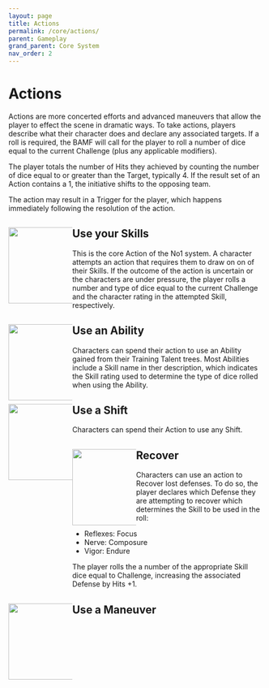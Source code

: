 ```yaml
---
layout: page
title: Actions
permalink: /core/actions/
parent: Gameplay
grand_parent: Core System
nav_order: 2
---
```


# Actions

Actions are more concerted efforts and advanced maneuvers that allow the player to effect the scene in dramatic ways.  To take actions, players describe what their character does and declare any associated targets.  If a roll is required, the BAMF will call for the player to roll a number of dice equal to the current Challenge (plus any applicable modifiers).

The player totals the number of Hits they achieved by counting the number of dice equal to or greater than the Target, typically 4. If the result set of an Action contains a 1, the initiative shifts to the opposing team.

The action may result in a Trigger for the player, which happens immediately following the resolution of the action.


<div style="width: 100%;">
<div style="width: 25%; float: left;"> 

<img src="/no1_system/assets/img/action_skills.png" width="150" height="150" style="vertical-align: middle;">

</div>
<div style="margin-left: 25%;"> 

<h2>Use your Skills</h2>
<p>
This is the core Action of the No1 system.  A character attempts an action that requires them to draw on on of their Skills.  If the outcome of the action is uncertain or the characters are under pressure, the player rolls a number and type of dice equal to the current Challenge and the character rating in the attempted Skill, respectively.
</p>
</div>
</div>


<div style="width: 100%;">
<div style="width: 25%; float: left;"> 
<img src="/no1_system/assets/img/action_ability.png" width="150" height="150" style="vertical-align: middle;">
</div>
<div style="margin-left: 25%;"> 


<h2>Use an Ability</h2>
<p>
Characters can spend their action to use an Ability gained from their Training Talent trees.  Most Abilities include a Skill name in ther description, which indicates the Skill rating used to determine the type of dice rolled when using the Ability.
</p>
</div>
</div>


<div style="width: 100%;">
<div style="width: 25%; float: left;"> 
<img src="/no1_system/assets/img/shift.png" width="150" height="150" style="vertical-align: middle;">
</div>
<div style="margin-left: 25%;"> 

<h2>Use a Shift</h2>
<p>
Characters can spend their Action to use any Shift.
</p>
</div>
</div>


<div style="width: 100%;">
<div style="width: 25%; float: left;"> 
<img src="/no1_system/assets/img/action_recover.png" width="150" height="150" style="vertical-align: middle;">
</div>
<div style="margin-left: 25%;"> 

<h2>Recover</h2>
<p>
Characters can use an action to Recover lost defenses.  To do so, the player declares which Defense they are attempting to recover which determines the Skill to be used in the roll:
<ul>
<li>Reflexes: Focus</li>
<li>Nerve: Composure</li>
<li>Vigor: Endure</li>
</ul>
The player rolls the a number of the appropriate Skill dice equal to Challenge, increasing the associated Defense by Hits +1.
</p>
</div>
</div>


<div style="width: 100%;">
<div style="width: 25%; float: left;"> 
<img src="/no1_system/assets/img/d20_20.png" width="150" height="150" style="vertical-align: middle;">
</div>
<div style="margin-left: 25%;"> 
<h2>Use a Maneuver</h2>
<p>
</p>
</div>
</div>
